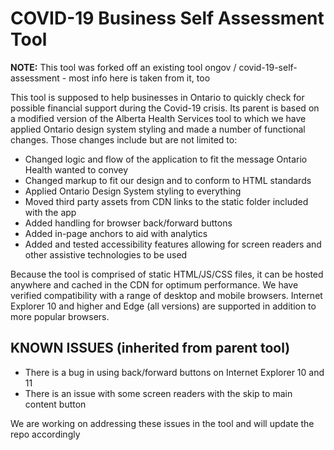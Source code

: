 # COVID-19 Business Self Assessment Tool

**NOTE:** This tool was forked off an existing tool ongov / covid-19-self-assessment - most info here is taken from it, too

This tool is supposed to help businesses in Ontario to quickly check for possible financial support during the Covid-19 crisis. Its parent is based on a modified version of the Alberta Health Services tool to which we have applied Ontario design system styling and made a number of functional changes. Those changes include but are not limited to:

- Changed logic and flow of the application to fit the message Ontario Health wanted to convey
- Changed markup to fit our design and to conform to HTML standards
- Applied Ontario Design System styling to everything
- Moved third party assets from CDN links to the static folder included with the app
- Added handling for browser back/forward buttons
- Added in-page anchors to aid with analytics
- Added and tested accessibility features allowing for screen readers and other assistive technologies to be used

Because the tool is comprised of static HTML/JS/CSS files, it can be hosted anywhere and cached in the CDN for optimum performance. We have verified compatibility with a range of desktop and mobile browsers. Internet Explorer 10 and higher and Edge (all versions) are supported in addition to more popular browsers.

## KNOWN ISSUES (inherited from parent tool)

- There is a bug in using back/forward buttons on Internet Explorer 10 and 11
- There is an issue with some screen readers with the skip to main content button

We are working on addressing these issues in the tool and will update the repo accordingly
